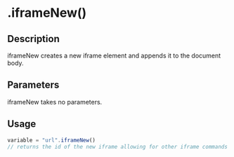 # .iframeNew()

## Description

iframeNew creates a new iframe element and appends it to the document body.

## Parameters

iframeNew takes no parameters.

## Usage

```javascript
variable = "url".iframeNew()
// returns the id of the new iframe allowing for other iframe commands to interact with it
```